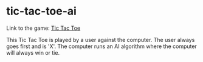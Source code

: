 # tic-tac-toe-ai

Link to the game: [Tic Tac Toe](https://valeriaoshiro.github.io/tic-tac-toe-ai/)

This Tic Tac Toe is played by a user against the computer. The user always goes first and is 'X'. The computer runs an AI algorithm where the computer will always win or tie.
